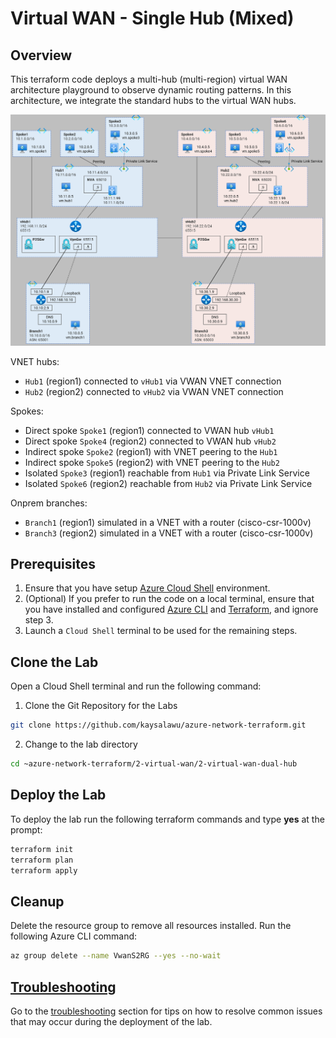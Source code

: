 
# Virtual WAN - Single Hub (Mixed)

## Overview

This terraform code deploys a multi-hub (multi-region) virtual WAN architecture playground to observe dynamic routing patterns. In this architecture, we integrate the standard hubs to the virtual WAN hubs.

![Virtual WAN (Single Hub)](../../images/vwan-dual-hub.png)

VNET hubs:
 - `Hub1` (region1) connected to `vHub1` via VWAN VNET connection
 - `Hub2` (region2) connected to `vHub2` via VWAN VNET connection

 Spokes:
 - Direct spoke `Spoke1` (region1) connected to VWAN hub `vHub1`
 - Direct spoke `Spoke4` (region2) connected to VWAN hub `vHub2`
 - Indirect spoke `Spoke2` (region1) with VNET peering to the `Hub1`
 - Indirect spoke `Spoke5` (region2) with VNET peering to the `Hub2`
 - Isolated `Spoke3` (region1) reachable from `Hub1` via Private Link Service
 - Isolated `Spoke6` (region2) reachable from `Hub2` via Private Link Service

 Onprem branches:
 - `Branch1` (region1) simulated in a VNET with a router (cisco-csr-1000v)
 - `Branch3` (region2) simulated in a VNET with a router (cisco-csr-1000v)


## Prerequisites

1. Ensure that you have setup [Azure Cloud Shell](https://learn.microsoft.com/en-us/azure/cloud-shell/overview) environment.
2. (Optional) If you prefer to run the code on a local terminal, ensure that you have installed and configured [Azure CLI](https://learn.microsoft.com/en-us/cli/azure/install-azure-cli) and [Terraform](https://developer.hashicorp.com/terraform/tutorials/aws-get-started/install-cli), and ignore step 3.
3. Launch a `Cloud Shell` terminal to be used for the remaining steps.

## Clone the Lab

Open a Cloud Shell terminal and run the following command:
1. Clone the Git Repository for the Labs
```sh
git clone https://github.com/kaysalawu/azure-network-terraform.git
```

2. Change to the lab directory
```sh
cd ~azure-network-terraform/2-virtual-wan/2-virtual-wan-dual-hub
```

## Deploy the Lab

To deploy the lab run the following terraform commands and type **yes** at the prompt:
```sh
terraform init
terraform plan
terraform apply
```

## Cleanup

Delete the resource group to remove all resources installed. Run the following Azure CLI command:

```sh
az group delete --name VwanS2RG --yes --no-wait
```

## [Troubleshooting](../../troubleshooting/)

Go to the [troubleshooting](../../troubleshooting/) section for tips on how to resolve common issues that may occur during the deployment of the lab.
